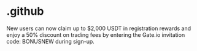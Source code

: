 # .github
New users can now claim up to $2,000 USDT in registration rewards and enjoy a 50% discount on trading fees by entering the Gate.io invitation code: BONUSNEW during sign-up.
